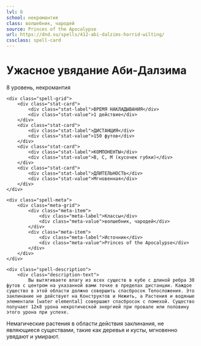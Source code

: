 ```yaml
---
lvl: 8
school: некромантия
class: волшебник, чародей
source: Princes of the Apocalypse
url: https://dnd.su/spells/412-abi-dalzims-horrid-wilting/
cssclass: spell-card
---
```


<div class="spell-container">
    <div class="spell-header">
        <h1 class="spell-name">Ужасное увядание Аби-Далзима</h1>
        <div class="spell-level">8 уровень, некромантия</div>
    </div>
    
    <div class="spell-grid">
        <div class="stat-card">
            <div class="stat-label">ВРЕМЯ НАКЛАДЫВАНИЯ</div>
            <div class="stat-value">1 действие</div>
        </div>
        <div class="stat-card">
            <div class="stat-label">ДИСТАНЦИЯ</div>
            <div class="stat-value">150 футов</div>
        </div>
        <div class="stat-card">
            <div class="stat-label">КОМПОНЕНТЫ</div>
            <div class="stat-value">В, С, М (кусочек губки)</div>
        </div>
        <div class="stat-card">
            <div class="stat-label">ДЛИТЕЛЬНОСТЬ</div>
            <div class="stat-value">Мгновенная</div>
        </div>
    </div>
    
    <div class="spell-meta">
        <div class="meta-grid">
            <div class="meta-item">
                <div class="meta-label">Классы</div>
                <div class="meta-value">волшебник, чародей</div>
            </div>
            <div class="meta-item">
                <div class="meta-label">Источник</div>
                <div class="meta-value">Princes of the Apocalypse</div>
            </div>
        </div>
    </div>
    
    <div class="spell-description">
        <div class="description-text">
            Вы вытягиваете влагу из всех существ в кубе с длиной ребра 30 футов с центром на указанной вами точке в пределах дистанции. Каждое существо в этой области должно совершить спасбросок Телосложения. Это заклинание не действует на Конструктов и Нежить, а Растения и водяные элементали [water elemental] совершают спасбросок с помехой. Существо получает 12к8 урона некротической энергией при провале или половину этого урона при успехе.
Немагические растения в области действия заклинания, не являющиеся существами, такие как деревья и кусты, мгновенно увядают и умирают.
        </div>
    </div>
</div>